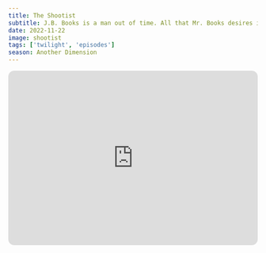 ```yaml
---
title: The Shootist
subtitle: J.B. Books is a man out of time. All that Mr. Books desires is to shuffle off this mortal coil comforted by his ass pillow, but his past has other plans. Don Siegel takes us on a journey from The Twilight Zone to the twilight of classic Hollywood.
date: 2022-11-22
image: shootist
tags: ['twilight', 'episodes']
season: Another Dimension
---
```

<iframe style="border-radius:12px" src="https://open.spotify.com/embed/episode/7DGqsOwdB7t1Js8ImFoQMN?utm_source=generator" width="100%" height="352" frameBorder="0" allowfullscreen="" allow="autoplay; clipboard-write; encrypted-media; fullscreen; picture-in-picture" loading="lazy"></iframe>